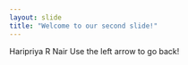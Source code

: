 ```yaml
---
layout: slide
title: "Welcome to our second slide!"
---
```

Haripriya R Nair 
Use the left arrow to go back!
